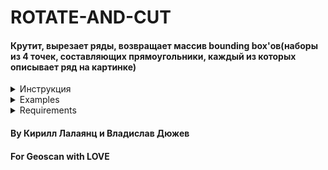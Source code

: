 # ROTATE-AND-CUT
#### Крутит, вырезает ряды, возвращает массив bounding box'ов(наборы из 4 точек, составляющих прямоугольники, каждый из которых описывает ряд на картинке)  

<details><summary>Инструкция</summary>
<p>

```python3

import bb_getter.bb_getter2 as bbox_getter  
'''
name : str
    path to image
save_path : str
    save path for plots
verbose : int
    0 - no info; 1 - results, important info; 2 - every step
intensity : {'keypoint', 'kmeansmask'}
    way of calculating intensity of a row ('keypoint' - by keypoint; 'kmeansmask' - by k-means mask)
smooth : bool 
    smooth intensity hist 
'''

bboxes = bbox_getter.get_bb(name, intensity = "keypoints", smooth = False, save_path=save_path, verbose=0)

```

</p>
</details>

<details><summary>Examples</summary>
<p>

В example.ipynb можно попробовать алгоритм на разных картинках из example_images.  

</p>
</details>

<details><summary>Requirements</summary>
<p>

* python3
* pip install -r requirements.txt

</p>
</details>

#### By Кирилл Лалаянц и Владислав Дюжев  
#### For Geoscan with LOVE
